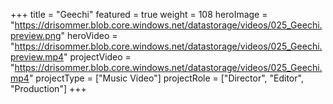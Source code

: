 +++
title = "Geechi"
featured = true
weight = 108
heroImage = "https://drisommer.blob.core.windows.net/datastorage/videos/025_Geechi.preview.png"
heroVideo = "https://drisommer.blob.core.windows.net/datastorage/videos/025_Geechi.preview.mp4"
projectVideo = "https://drisommer.blob.core.windows.net/datastorage/videos/025_Geechi.mp4"
projectType = ["Music Video"]
projectRole = ["Director", "Editor", "Production"]
+++
